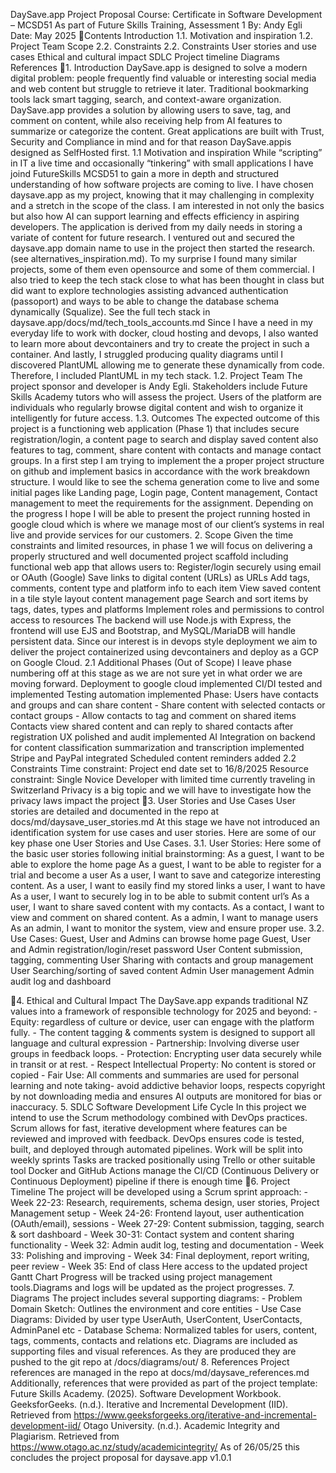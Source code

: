 DaySave.app Project Proposal
Course: Certificate in Software Development – MCSD51
As part of Future Skills Training, Assessment 1
By: Andy Egli
Date: May 2025
Contents
Introduction 
1.1. Motivation and inspiration 
1.2. Project Team
Scope 
2.2. Constraints 
2.2. Constraints
User stories and use cases
Ethical and cultural impact
SDLC
Project timeline
Diagrams
References
1. Introduction
DaySave.app is designed to solve a modern digital problem: people frequently find valuable or interesting social media and web content but struggle to retrieve it later. Traditional bookmarking tools lack smart tagging, search, and context-aware organization. DaySave.app provides a solution by allowing users to save, tag, and comment on content, while also receiving help from AI features to summarize or categorize the content. Great applications are built with Trust, Security and Compliance in mind and for that reason DaySave.appis designed as SelfHosted first.
1.1 Motivation and inspiration
While “scripting” in IT a live time and occasionally “tinkering” with small applications I have joind FutureSkills MCSD51 to gain a more in depth and structured understanding of how software projects are coming to live. I have chosen daysave.app as my project, knowing that it may challenging in complexity and a stretch in the scope of the class. I am interested in not only the basics but also how AI can support learning and effects efficiency in aspiring developers. The application is derived from my daily needs in storing a variate of content for future research.
I ventured out and secured the daysave.app domain name to use in the project then started the research. (see alternatives_inspiration.md). To my surprise I found many similar projects, some of them even opensource and some of them commercial.
I also tried to keep the tech stack close to what has been thought in class but did want to explore technologies assisting advanced authentication (passoport) and ways to be able to change the database schema dynamically (Squalize). See the full tech stack in daysave.app/docs/md/tech_tools_accounts.md
Since I have a need in my everyday life to work with docker, cloud hosting and devops, I also wanted to learn more about devcontainers and try to create the project in such a container. And lastly, I struggled producing quality diagrams until I discovered PlantUML allowing me to generate these dynamically from code. Therefore, I included PlantUML in my tech stack.
1.2. Project Team
The project sponsor and developer is Andy Egli.
Stakeholders include Future Skills Academy tutors who will assess the project.
Users of the platform are individuals who regularly browse digital content and wish to organize it intelligently for future access.
1.3. Outcomes
The expected outcome of this project is a functioning web application (Phase 1) that includes secure registration/login, a content page to search and display saved content also features to tag, comment, share content with contacts and manage contact groups.
In a first step I am trying to implement the a proper project structure on github and implement basics in accordance with the work breakdown structure. I would like to see the schema generation come to live and some initial pages like Landing page, Login page, Content management, Contact management to meet the requirements for the assignment. Depending on the progress I hope I will be able to present the project running hosted in google cloud which is where we manage most of our client’s systems in real live and provide services for our customers.
2. Scope
Given the time constraints and limited resources, in phase 1 we will focus on delivering a properly structured and well documented project scaffold including functional web app that allows users to:
Register/login securely using email or OAuth (Google)
Save links to digital content (URLs) as URLs
Add tags, comments, content type and platform info to each item
View saved content in a tile style layout content management page
Search and sort items by tags, dates, types and platforms
Implement roles and permissions to control access to resources 
The backend will use Node.js with Express, the frontend will use EJS and Bootstrap, and MySQL/MariaDB will handle persistent data. Since our interest is in devops style deployment we aim to deliver the project containerized using devcontainers and deploy as a  GCP on Google Cloud.
2.1 Additional Phases (Out of Scope)
I leave phase numbering off at this stage as we are not sure yet in what order we are moving forward.
Deployment to google cloud implemented
CI/DI tested and implemented
Testing automation implemented
Phase: Users have contacts and groups and can share content - Share content with selected contacts or contact groups - Allow contacts to tag and comment on shared items
Contacts view shared content and can reply to shared contacts after registration
UX polished and audit implemented
AI Integration on backend for content classification summarization and transcription implemented
Stripe and PayPal integrated
Scheduled content reminders added
2.2 Constraints
Time constraint: Project end date set to 16/8/2025 Resource constraint: Single Novice Developer with limited time currently traveling in Switzerland Privacy is a big topic and we will have to investigate how the privacy laws impact the project
3. User Stories and Use Cases
User stories are detailed and documented in the repo at docs/md/daysave_user_stories.md
At this stage we have not introduced an identification system for use cases and user stories. Here are some of our key phase one User Stories and Use Cases.
3.1. User Stories:
Here some of the basic user stories following initial brainstorming:
As a guest, I want to be able to explore the home page
As a guest, I want to be able to register for a trial and become a user
As a user, I want to save and categorize interesting content.
As a user, I want to easily find my stored links a user, I want to have
As a user, I want to securely log in to be able to submit content url’s
As a user, I want to share saved content with my contacts.
As a contact, I want to view and comment on shared content.
As a admin, I want to manage users
As an admin, I want to monitor the system, view and ensure proper use.
3.2. Use Cases:
Guest, User and Admins can browse home page
Guest, User and Admin registration/login/reset password
User Content submission, tagging, commenting
User Sharing with contacts and group management
User Searching/sorting of saved content
Admin User management
Admin audit log and dashboard

4. Ethical and Cultural Impact
The DaySave.app expands traditional NZ values into a framework of responsible technology for 2025 and beyond: - Equity: regardless of culture or device, user can engage with the platform fully. - The content tagging & comments system is designed to support all language and cultural expression - Partnership: Involving diverse user groups in feedback loops. - Protection: Encrypting user data securely while in transit or at rest. - Respect Intellectual Property: No content is stored or copied - Fair Use: All comments and summaries are used for personal learning and note taking- avoid addictive behavior loops, respects copyright by not downloading media and ensures AI outputs are monitored for bias or inaccuracy.
5. SDLC Software Development Life Cycle
In this project we intend to use the Scrum methodology combined with DevOps practices. Scrum allows for fast, iterative development where features can be reviewed and improved with feedback. DevOps ensures code is tested, built, and deployed through automated pipelines.
Work will be split into weekly sprints
Tasks are tracked positionally using Trello or other suitable tool
Docker and GitHub Actions manage the CI/CD (Continuous Delivery or Continuous Deployment) pipeline if there is enough time
6. Project Timeline
The project will be developed using a Scrum sprint approach: - Week 22-23: Research, requirements, schema design, user stories,  	Project Management setup - Week 24-26: Frontend layout, user authentication (OAuth/email), sessions - Week 27-29: Content submission, tagging, search & sort dashboard - Week 30-31: Contact system and content sharing functionality - Week 32: Admin audit log, testing and documentation - Week 33: Polishing and improving - Week 34: Final deployment, report writing, peer review - Week 35: End of class
Here access to the updated project Gantt Chart
Progress will be tracked using project management tools.Diagrams and logs will be updated as the project progresses.
7. Diagrams
The project includes several supporting diagrams: - Problem Domain Sketch: Outlines the environment and core entities - Use Case Diagrams: Divided by user type UserAuth, UserContent, UserContacts, AdminPanel etc - Database Schema: Normalized tables for users, content, tags, comments, contacts and relations etc.
Diagrams are included as supporting files and visual references. As they are produced they are pushed to the git repo at /docs/diagrams/out/
8. References
Project references are managed in the repo at docs/md/daysave_references.md
Additionally, references that were provided as part of the project template:
Future Skills Academy. (2025). Software Development Workbook.
GeeksforGeeks. (n.d.). Iterative and Incremental Development (IID). Retrieved from https://www.geeksforgeeks.org/iterative-and-incremental-development-iid/
Otago University. (n.d.). Academic Integrity and Plagiarism. Retrieved from https://www.otago.ac.nz/study/academicintegrity/
As of 26/05/25 this concludes the project proposal for daysave.app v1.0.1
